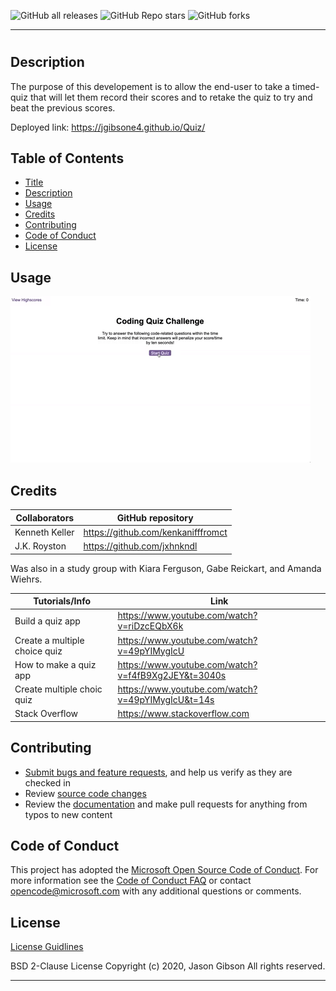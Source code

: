![GitHub all releases](https://img.shields.io/github/downloads/jgibsone4/jgibsone4.github.io/total?style=flat-square)
![GitHub Repo stars](https://img.shields.io/github/stars/jgibsone4/jgibsone4.github.io?style=flat-square)
![GitHub forks](https://img.shields.io/github/forks/jgibsone4/jgibsone4.github.io?style=social)

---

# <!-- Angora Rabbit Quiz -->


## Description 
The purpose of this developement is to allow the end-user to take a timed-quiz that will let them record their scores and to retake the quiz to try and beat the previous scores.


Deployed link:
https://jgibsone4.github.io/Quiz/


## Table of Contents

* [Title](#angora-rabbit-quiz)
* [Description](#description)
* [Usage](#usage)
* [Credits](#credits)
* [Contributing](#contributing)
* [Code of Conduct](#code-of-conduct)
* [License](#license)


## Usage 

![Screenshot of Client Site](https://github.com/jgibsone4/Quiz/blob/main/assets/04-web-apis-homework-demo.gif)


## Credits

Collaborators                                   | GitHub repository
------------                                    | -------------
Kenneth Keller                                  | https://github.com/kenkanifffromct
J.K. Royston                                    | https://github.com/jxhnkndl


Was also in a study group with Kiara Ferguson, Gabe Reickart, and Amanda Wiehrs.  


Tutorials/Info                                  | Link
------------                                    | -------------
Build a quiz app                                | https://www.youtube.com/watch?v=riDzcEQbX6k
Create a multiple choice quiz                   | https://www.youtube.com/watch?v=49pYIMygIcU
How to make a quiz app                          | https://www.youtube.com/watch?v=f4fB9Xg2JEY&t=3040s
Create multiple choic quiz                      | https://www.youtube.com/watch?v=49pYIMygIcU&t=14s
Stack Overflow                                  | https://www.stackoverflow.com


## Contributing

* [Submit bugs and feature requests](https://github.com/jgibsone4/Quiz/issues), and help us verify as they are checked in
* Review [source code changes](https://github.com/jgibsone4/Quiz/pulls)
* Review the [documentation](https://github.com/jgibsone4/Quiz) and make pull requests for anything from typos to new content


## Code of Conduct

This project has adopted the [Microsoft Open Source Code of Conduct](https://opensource.microsoft.com/codeofconduct/). For more information see the [Code of Conduct FAQ](https://opensource.microsoft.com/codeofconduct/faq/) or contact [opencode@microsoft.com](mailto:opencode@microsoft.com) with any additional questions or comments.


## License

[License Guidlines](/License.txt)

BSD 2-Clause License
Copyright (c) 2020, Jason Gibson
All rights reserved.

---

